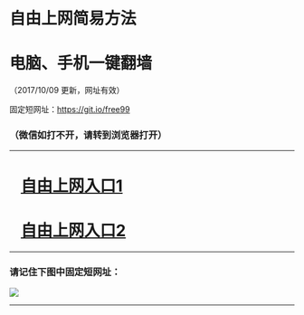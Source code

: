 ﻿# 自由上网简易方法

# 电脑、手机一键翻墙

（2017/10/09 更新，网址有效）

固定短网址：https://git.io/free99

### （微信如打不开，请转到浏览器打开）


***





# &nbsp;&nbsp; <a href="http://ft157144812.fwq-tz-1001.info/fwqtz01.html?t=10090019882 " target="_blank">自由上网入口1</a>
# &nbsp;&nbsp; <a href="http://ft2456532188.fwq-tz-1002.info/fwqtz02.html?t=100900127562 " target="_blank">自由上网入口2</a>
***

### 请记住下图中固定短网址：

<img src="https://s3-us-west-2.amazonaws.com/fwq-1001/yjfq-20170905okok.png" /> 


***

